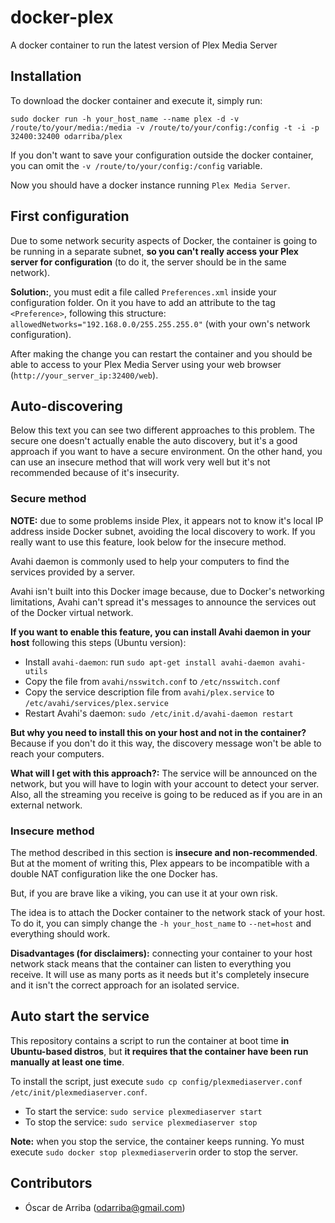 # docker-plex
A docker container to run the latest version of Plex Media Server

## Installation

To download the docker container and execute it, simply run:

`sudo docker run -h your_host_name --name plex -d -v /route/to/your/media:/media -v /route/to/your/config:/config -t -i -p 32400:32400 odarriba/plex`

If you don't want to save your configuration outside the docker container, you can omit the `-v /route/to/your/config:/config` variable.

Now you should have a docker instance running `Plex Media Server`.

## First configuration

Due to some network security aspects of Docker, the container is going to be running in a separate subnet, **so you can't really access your Plex server for configuration** (to do it, the server should be in the same network).

**Solution:**, you must edit a file called `Preferences.xml` inside your configuration folder. On it you have to add an attribute to the tag `<Preference>`, following this structure: `allowedNetworks="192.168.0.0/255.255.255.0"` (with your own's network configuration).

After making the change you can restart the container and you should be able to access to your Plex Media Server using your web browser (`http://your_server_ip:32400/web`).

## Auto-discovering

Below this text you can see two different approaches to this problem. The secure one doesn't actually enable the auto discovery, but it's a good approach if you want to have a secure environment. On the other hand, you can use an insecure method that will work very well but it's not recommended because of it's insecurity.

### Secure method

**NOTE:** due to some problems inside Plex, it appears not to know it's local IP address inside Docker subnet, avoiding the local discovery to work. If you really want to use this feature, look below for the insecure method.

Avahi daemon is commonly used to help your computers to find the services provided by a server.

Avahi isn't built into this Docker image because, due to Docker's networking limitations, Avahi can't spread it's messages to announce the services out of the Docker virtual network.

**If you want to enable this feature, you can install Avahi daemon in your host** following this steps (Ubuntu version):

* Install `avahi-daemon`: run `sudo apt-get install avahi-daemon avahi-utils`
* Copy the file from `avahi/nsswitch.conf` to `/etc/nsswitch.conf`
* Copy the service description file from `avahi/plex.service` to `/etc/avahi/services/plex.service`
* Restart Avahi's daemon: `sudo /etc/init.d/avahi-daemon restart`

**But why you need to install this on your host and not in the container?** Because if you don't do it this way, the discovery message won't be able to reach your computers.

**What will I get with this approach?:** The service will be announced on the network, but you will have to login with your account to detect your server. Also, all the streaming you receive is going to be reduced as if you are in an external network.

### Insecure method

The method described in this section is **insecure and non-recommended**. But at the moment of writing this, Plex appears to be incompatible with a double NAT configuration like the one Docker has.

But, if you are brave like a viking, you can use it at your own risk.

The idea is to attach the Docker container to the network stack of your host. To do it, you can simply change the `-h your_host_name` to `--net=host` and everything should work.

**Disadvantages (for disclaimers):** connecting your container to your host network stack means that the container can listen to everything you receive. It will use as many ports as it needs but it's completely insecure and it isn't the correct approach for an isolated service.

## Auto start the service

This repository contains a script to run the container at boot time **in Ubuntu-based distros**, but **it requires that the container have been run manually at least one time**.

To install the script, just execute `sudo cp config/plexmediaserver.conf /etc/init/plexmediaserver.conf`.

* To start the service: `sudo service plexmediaserver start`
* To stop the service: `sudo service plexmediaserver stop`

**Note:** when you stop the service, the container keeps running. Yo must execute `sudo docker stop plexmediaserver`in order to stop the server.

## Contributors

* Óscar de Arriba (odarriba@gmail.com)